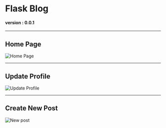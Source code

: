 # Flask Blog
#### version : 0.0.1

---

## Home Page
<img src="https://i.ibb.co/Nm98dSR/screen1.png" alt="Home Page">

---

## Update Profile
<img src="https://i.ibb.co/fXgNJN5/screen2.png" alt="Update Profile">

---

## Create New Post
<img src="https://i.ibb.co/p1JpkvT/screen3.png" alt="New post">
